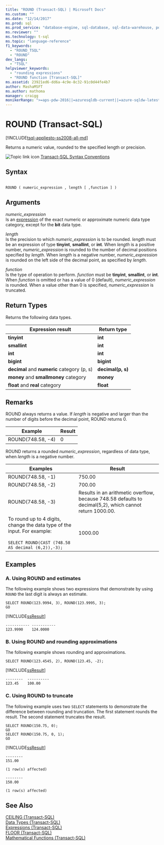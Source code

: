 ```yaml
---
title: "ROUND (Transact-SQL) | Microsoft Docs"
ms.custom: ""
ms.date: "12/14/2017"
ms.prod: sql
ms.prod_service: "database-engine, sql-database, sql-data-warehouse, pdw"
ms.reviewer: ""
ms.technology: t-sql
ms.topic: "language-reference"
f1_keywords: 
  - "ROUND_TSQL"
  - "ROUND"
dev_langs: 
  - "TSQL"
helpviewer_keywords: 
  - "rounding expressions"
  - "ROUND function [Transact-SQL]"
ms.assetid: 23921ed6-dd6a-4c9e-8c32-91c0d44fe4b7
author: MashaMSFT
ms.author: mathoma
manager: craigg
monikerRange: ">=aps-pdw-2016||=azuresqldb-current||=azure-sqldw-latest||>=sql-server-2016||=sqlallproducts-allversions||>=sql-server-linux-2017||=azuresqldb-mi-current"
---
```

# ROUND (Transact-SQL)
[!INCLUDE[tsql-appliesto-ss2008-all-md](../../includes/tsql-appliesto-ss2008-all-md.md)]

  Returns a numeric value, rounded to the specified length or precision.  
  
 ![Topic link icon](../../database-engine/configure-windows/media/topic-link.gif "Topic link icon") [Transact-SQL Syntax Conventions](../../t-sql/language-elements/transact-sql-syntax-conventions-transact-sql.md)  
  
## Syntax  
  
```  
  
ROUND ( numeric_expression , length [ ,function ] )  
```  
  
## Arguments  
 *numeric_expression*  
 Is an [expression](../../t-sql/language-elements/expressions-transact-sql.md) of the exact numeric or approximate numeric data type category, except for the **bit** data type.  
  
 *length*  
 Is the precision to which *numeric_expression* is to be rounded. *length* must be an expression of type **tinyint**, **smallint**, or **int**. When *length* is a positive number, *numeric_expression* is rounded to the number of decimal positions specified by *length*. When *length* is a negative number, *numeric_expression* is rounded on the left side of the decimal point, as specified by *length*.  
  
 *function*  
 Is the type of operation to perform. *function* must be **tinyint**, **smallint**, or **int**. When *function* is omitted or has a value of 0 (default), *numeric_expression* is rounded. When a value other than 0 is specified, *numeric_expression* is truncated.  
  
## Return Types  
 Returns the following data types.  
  
|Expression result|Return type|  
|-----------------------|-----------------|  
|**tinyint**|**int**|  
|**smallint**|**int**|  
|**int**|**int**|  
|**bigint**|**bigint**|  
|**decimal** and **numeric** category (p, s)|**decimal(p, s)**|  
|**money** and **smallmoney** category|**money**|  
|**float** and **real** category|**float**|  
  
## Remarks  
 ROUND always returns a value. If *length* is negative and larger than the number of digits before the decimal point, ROUND returns 0.  
  
|Example|Result|  
|-------------|------------|  
|ROUND(748.58, -4)|0|  
  
 ROUND returns a rounded *numeric_expression*, regardless of data type, when *length* is a negative number.  
  
|Examples|Result|  
|--------------|------------|  
|ROUND(748.58, -1)|750.00|  
|ROUND(748.58, -2)|700.00|  
|ROUND(748.58, -3)|Results in an arithmetic overflow, because 748.58 defaults to decimal(5,2), which cannot return 1000.00.|  
|To round up to 4 digits, change the data type of the input. For example:<br /><br /> `SELECT ROUND(CAST (748.58 AS decimal (6,2)),-3);`|1000.00|  
  
## Examples  
  
### A. Using ROUND and estimates  
 The following example shows two expressions that demonstrate by using `ROUND` the last digit is always an estimate.  
  
```  
SELECT ROUND(123.9994, 3), ROUND(123.9995, 3);  
GO  
```  
  
 [!INCLUDE[ssResult](../../includes/ssresult-md.md)]  
  
```  
----------- -----------  
123.9990    124.0000      
```  
  
### B. Using ROUND and rounding approximations  
 The following example shows rounding and approximations.  
  
```  
SELECT ROUND(123.4545, 2), ROUND(123.45, -2);  
```  
  
 [!INCLUDE[ssResult](../../includes/ssresult-md.md)]  

 ```
--------  ----------
123.45    100.00
```
  
### C. Using ROUND to truncate  
 The following example uses two `SELECT` statements to demonstrate the difference between rounding and truncation. The first statement rounds the result. The second statement truncates the result.  
  
```  
SELECT ROUND(150.75, 0);  
GO  
SELECT ROUND(150.75, 0, 1);  
GO  
```  
  
 [!INCLUDE[ssResult](../../includes/ssresult-md.md)]  
  
```  
--------  
151.00  
  
(1 row(s) affected)  
  
--------  
150.00  
  
(1 row(s) affected)  
```
  
## See Also  
 [CEILING &#40;Transact-SQL&#41;](../../t-sql/functions/ceiling-transact-sql.md)   
 [Data Types &#40;Transact-SQL&#41;](../../t-sql/data-types/data-types-transact-sql.md)   
 [Expressions &#40;Transact-SQL&#41;](../../t-sql/language-elements/expressions-transact-sql.md)   
 [FLOOR &#40;Transact-SQL&#41;](../../t-sql/functions/floor-transact-sql.md)   
 [Mathematical Functions &#40;Transact-SQL&#41;](../../t-sql/functions/mathematical-functions-transact-sql.md)
